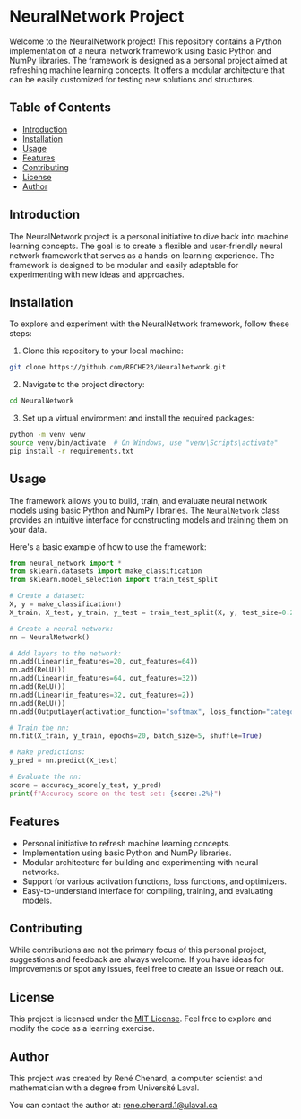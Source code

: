 # NeuralNetwork Project

Welcome to the NeuralNetwork project! This repository contains a Python implementation of a neural network framework using basic Python and NumPy libraries. The framework is designed as a personal project aimed at refreshing machine learning concepts. It offers a modular architecture that can be easily customized for testing new solutions and structures.

## Table of Contents

- [Introduction](#introduction)
- [Installation](#installation)
- [Usage](#usage)
- [Features](#features)
- [Contributing](#contributing)
- [License](#license)
- [Author](#author)

## Introduction

The NeuralNetwork project is a personal initiative to dive back into machine learning concepts. The goal is to create a flexible and user-friendly neural network framework that serves as a hands-on learning experience. The framework is designed to be modular and easily adaptable for experimenting with new ideas and approaches.

## Installation

To explore and experiment with the NeuralNetwork framework, follow these steps:

1. Clone this repository to your local machine:

```bash
git clone https://github.com/RECHE23/NeuralNetwork.git
```

2. Navigate to the project directory:
```bash
cd NeuralNetwork
```

3. Set up a virtual environment and install the required packages:
```bash
python -m venv venv
source venv/bin/activate  # On Windows, use "venv\Scripts\activate"
pip install -r requirements.txt
```

## Usage

The framework allows you to build, train, and evaluate neural network models using basic Python and NumPy libraries. The `NeuralNetwork` class provides an intuitive interface for constructing models and training them on your data.

Here's a basic example of how to use the framework:

```python
from neural_network import *
from sklearn.datasets import make_classification
from sklearn.model_selection import train_test_split

# Create a dataset:
X, y = make_classification()
X_train, X_test, y_train, y_test = train_test_split(X, y, test_size=0.2)

# Create a neural network:
nn = NeuralNetwork()

# Add layers to the network:
nn.add(Linear(in_features=20, out_features=64))
nn.add(ReLU())
nn.add(Linear(in_features=64, out_features=32))
nn.add(ReLU())
nn.add(Linear(in_features=32, out_features=2))
nn.add(ReLU())
nn.add(OutputLayer(activation_function="softmax", loss_function="categorical_cross_entropy"))

# Train the nn:
nn.fit(X_train, y_train, epochs=20, batch_size=5, shuffle=True)

# Make predictions:
y_pred = nn.predict(X_test)

# Evaluate the nn:
score = accuracy_score(y_test, y_pred)
print(f"Accuracy score on the test set: {score:.2%}")
```

## Features

- Personal initiative to refresh machine learning concepts.
- Implementation using basic Python and NumPy libraries.
- Modular architecture for building and experimenting with neural networks.
- Support for various activation functions, loss functions, and optimizers.
- Easy-to-understand interface for compiling, training, and evaluating models.

## Contributing

While contributions are not the primary focus of this personal project, suggestions and feedback are always welcome. If you have ideas for improvements or spot any issues, feel free to create an issue or reach out.

## License

This project is licensed under the [MIT License](https://opensource.org/license/mit/). Feel free to explore and modify the code as a learning exercise.

## Author

This project was created by René Chenard, a computer scientist and mathematician with a degree from Université Laval.

You can contact the author at: [rene.chenard.1@ulaval.ca](mailto:rene.chenard.1@ulaval.ca)
